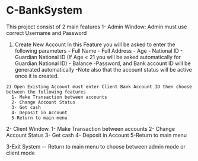# C-BankSystem
This project consist of 2 main features
1- Admin Window: Admin must use correct Username and Password
  1) Create New Account
    In this Feature you will be asked to enter the following parameters
    - Full Name
    - Full Address
    - Age
    - National ID
    - Guardian National ID
     (If Age < 21 you will be asked automatically for Guardian National ID)
    - Balance
    -Password, and Bank account ID will be generated automatically
    -Note also that the account status will be active once it is created.
    
    2) Open Existing Account must enter Client Bank Account ID then choose between the following features
      1- Make Transaction between accounts
      2- Change Account Status
      3- Get cash
      4- Deposit in Account
      5-Return to main menu

2- Client Window.
     1- Make Transaction between accounts
     2- Change Account Status
     3- Get cash
     4- Deposit in Account
     5-Return to main menu
     
3-Exit System -- Return to main menu to choose between admin mode or client mode 

